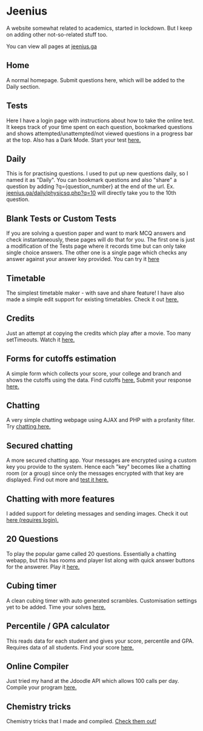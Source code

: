 # Jeenius
A website somewhat related to academics, started in lockdown. But I keep on adding other not-so-related stuff too.  

You can view all pages at [jeenius.ga](http://jeenius.ga)

## Home

A normal homepage. Submit questions here, which will be added to the Daily section.

## Tests

Here I have a login page with instructions about how to take the online test. It keeps track of your time spent on each question, bookmarked questions and shows attempted/unattempted/not
viewed questions in a progress bar at the top. Also has a Dark Mode. Start your test [here.](http://jeenius.ga/tests/login.php)

## Daily

This is for practising questions. I used to put up new questions daily, so I named it as "Daily". You can bookmark questions and also "share" a question by adding ?q={question_number}
at the end of the url. Ex. [jeenius.ga/daily/physicsq.php?q=10](http://jeenius.ga/daily/physicsq.php?q=10) will directly take you to the 10th question.

## Blank Tests or Custom Tests

If you are solving a question paper and want to mark MCQ answers and check instantaneously, these pages will do that for you. The first one is just a modification of the Tests page where it records time but can only take single choice answers. The other one is a single page which checks any answer against your answer key provided. You can try it [here](http://jeenius.ga/tests/)

## Timetable

The simplest timetable maker - with save and share feature! I have also made a simple edit support for existing timetables. Check it out [here.](http://jeenius.ga/timetable)

## Credits

Just an attempt at copying the credits which play after a movie. Too many setTimeouts. Watch it [here.](http://jeenius.ga/credits-enter.html)

## Forms for cutoffs estimation

A simple form which collects your score, your college and branch and shows the cutoffs using the data. Find cutoffs [here.](http://jeenius.ga/forms/list.php) Submit your response [here.](http://jeenius.ga/forms/)

## Chatting

A very simple chatting webpage using AJAX and PHP with a profanity filter. Try [chatting here.](http://jeenius.ga/text)

## Secured chatting

A more secured chatting app. Your messages are encrypted using a custom key you provide to the system. Hence each "key" becomes like a chatting room (or a group) since only the messages encrypted with that key are displayed. Find out more and [test it here.](http://superboy-ash.ga/secured)

## Chatting with more features

I added support for deleting messages and sending images. Check it out [here (requires login).](http://superboy-ash.ga/talk/)

## 20 Questions

To play the popular game called 20 questions. Essentially a chatting webapp, but this has rooms and player list along with quick answer buttons for the answerer. Play it [here.](http://jeenius.ga/20questions)

## Cubing timer

A clean cubing timer with auto generated scrambles. Customisation settings yet to be added. Time your solves [here.](http://jeenius.ga/timer.php)

## Percentile / GPA calculator

This reads data for each student and gives your score, percentile and GPA. Requires data of all students. Find your score [here.](http://jeenius.ga/things/percentile.html)

## Online Compiler

Just tried my hand at the Jdoodle API which allows 100 calls per day. Compile your program [here.](http://jeenius.ga/compile.html)

## Chemistry tricks

Chemistry tricks that I made and compiled. [Check them out!](http://jeenius.ga/things/checktricks.php)

